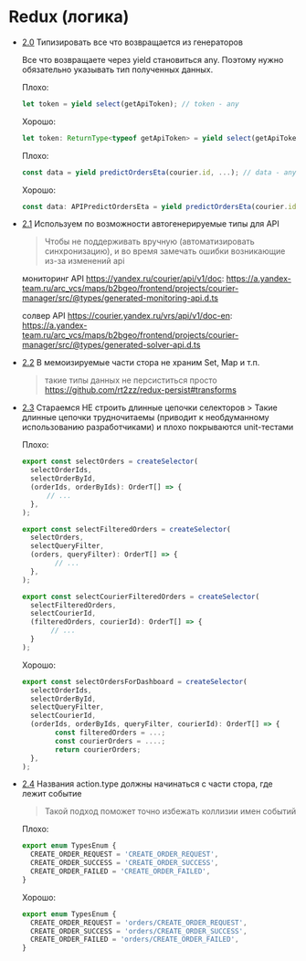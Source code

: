 # Redux (логика)

<a name="common-2-0"></a><a name="2.0"></a>

- [2.0](#common-2-0) Типизировать все что возвращается из генераторов

  Все что возвращаете через yield становиться any. Поэтому нужно обязательно указывать тип полученных данных.

  Плохо:

  ```ts
  let token = yield select(getApiToken); // token - any
  ```

  Хорошо:

  ```ts
  let token: ReturnType<typeof getApiToken> = yield select(getApiToken);
  ```

  Плохо:

  ```ts
  const data = yield predictOrdersEta(courier.id, ...); // data - any
  ```

  Хорошо:

  ```ts
  const data: APIPredictOrdersEta = yield predictOrdersEta(courier.id, ...);
  ```

<a name="redux-2-1"></a><a name="2.1"></a>

- [2.1](#redux-2-1) Используем по возможности автогенерируемые типы для API

  > Чтобы не поддерживать вручную (автоматизировать синхронизацию), и во время замечать ошибки возникающие из-за изменений api

  мониторинг API https://yandex.ru/courier/api/v1/doc:
  https://a.yandex-team.ru/arc_vcs/maps/b2bgeo/frontend/projects/courier-manager/src/@types/generated-monitoring-api.d.ts

  солвер API https://courier.yandex.ru/vrs/api/v1/doc-en:
  https://a.yandex-team.ru/arc_vcs/maps/b2bgeo/frontend/projects/courier-manager/src/@types/generated-solver-api.d.ts

<a name="redux-2-2"></a><a name="2.2"></a>

- [2.2](#redux-2-2) В мемоизируемые части стора не храним Set, Map и т.п.
  > такие типы данных не персиститься просто https://github.com/rt2zz/redux-persist#transforms

<a name="redux-2-3"></a><a name="2.3"></a>

- [2.3](#redux-2-3) Стараемся НЕ строить длинные цепочки селекторов > Такие длинные цепочки трудночитаемы (приводит к необдуманному использованию разработчиками) и плохо покрываются unit-тестами

  Плохо:

  ```ts
  export const selectOrders = createSelector(
    selectOrderIds,
    selectOrderById,
    (orderIds, orderByIds): OrderT[] => {
        // ...
    },
  );

  export const selectFilteredOrders = createSelector(
    selectOrders,
    selectQueryFilter,
    (orders, queryFilter): OrderT[] => {
          // ...
    },
  );

  export const selectCourierFilteredOrders = createSelector(
    selectFilteredOrders,
    selectCourierId,
    (filteredOrders, courierId): OrderT[] => {
         // ...
    }
  );
  ```

  Хорошо:

  ```ts
  export const selectOrdersForDashboard = createSelector(
    selectOrderIds,
    selectOrderById,
    selectQueryFilter,
    selectCourierId,
    (orderIds, orderByIds, queryFilter, courierId): OrderT[] => {
          const filteredOrders = ...;
          const courierOrders = ....;
          return courierOrders;
    },
  );
  ```

  <a name="redux-2-4"></a><a name="2.4"></a>

- [2.4](#redux-2-4) Названия action.type должны начинаться с части стора, где лежит событие

  > Такой подход поможет точно избежать коллизии имен событий

  Плохо:

  ```ts
  export enum TypesEnum {
    CREATE_ORDER_REQUEST = 'CREATE_ORDER_REQUEST',
    CREATE_ORDER_SUCCESS = 'CREATE_ORDER_SUCCESS',
    CREATE_ORDER_FAILED = 'CREATE_ORDER_FAILED',
  }
  ```

  Хорошо:

  ```ts
  export enum TypesEnum {
    CREATE_ORDER_REQUEST = 'orders/CREATE_ORDER_REQUEST',
    CREATE_ORDER_SUCCESS = 'orders/CREATE_ORDER_SUCCESS',
    CREATE_ORDER_FAILED = 'orders/CREATE_ORDER_FAILED',
  }
  ```
